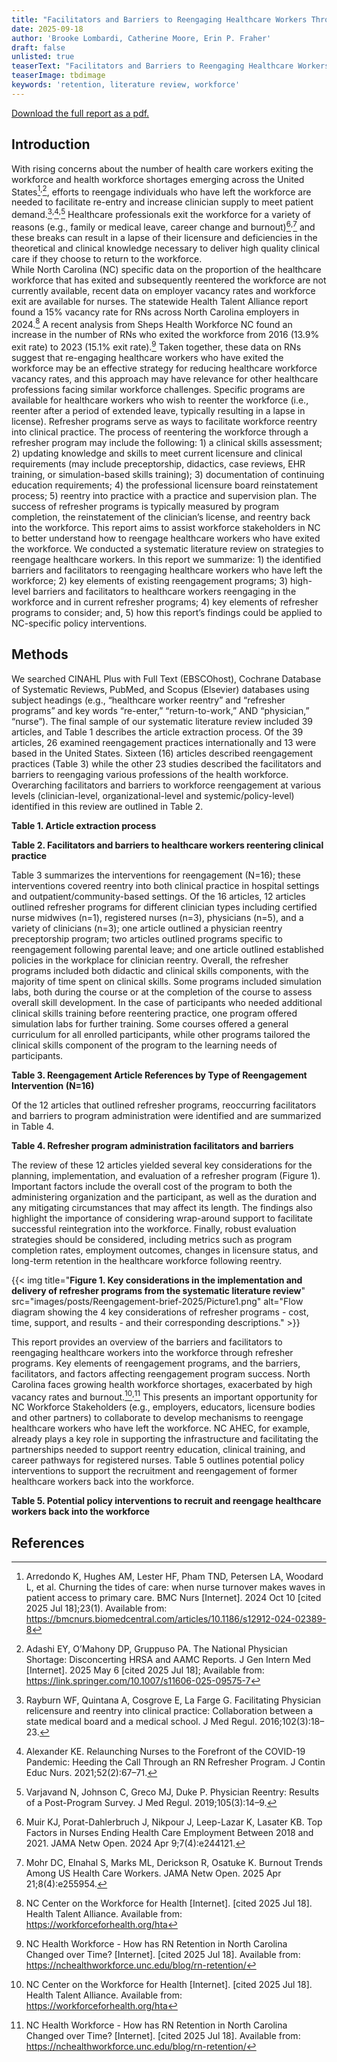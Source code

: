 ```yaml
---
title: "Facilitators and Barriers to Reengaging Healthcare Workers Through Refresher Programs: Lessons Learned from a Systematic Literature Review"
date: 2025-09-18
author: 'Brooke Lombardi, Catherine Moore, Erin P. Fraher'
draft: false
unlisted: true
teaserText: "Facilitators and Barriers to Reengaging Healthcare Workers Through Refresher Programs"
teaserImage: tbdimage
keywords: 'retention, literature review, workforce'
---
```


<div class="buttons">
<a class="button is-info" href="/pdf/reengagementbrief-2025.pdf">Download the full report as a pdf.</a>
</div>

## Introduction

With rising concerns about the number of health care workers exiting the workforce and health workforce shortages emerging across the United States[^1]<sup>,</sup>[^2], efforts to reengage individuals who have left the workforce are needed to facilitate re-entry and increase clinician supply to meet patient demand.[^3]<sup>,</sup>[^4]<sup>,</sup>[^5] Healthcare professionals exit the workforce for a variety of reasons (e.g., family or medical leave, career change and burnout)[^6]<sup>,</sup>[^7] and these breaks can result in a lapse of their licensure and deficiencies in the theoretical and clinical knowledge necessary to deliver high quality clinical care if they choose to return to the workforce.  
While North Carolina (NC) specific data on the proportion of the healthcare workforce that has exited and subsequently reentered the workforce are not currently available, recent data on employer vacancy rates and workforce exit are available for nurses. The statewide Health Talent Alliance report found a 15% vacancy rate for RNs across North Carolina employers in 2024.[^8] A recent analysis from Sheps Health Workforce NC found an increase in the number of RNs who exited the workforce from 2016 (13.9% exit rate) to 2023 (15.1% exit rate).[^9] Taken together, these data on RNs suggest that re-engaging healthcare workers who have exited the workforce may be an effective strategy for reducing healthcare workforce vacancy rates, and this approach may have relevance for other healthcare professions facing similar workforce challenges. 
Specific programs are available for healthcare workers who wish to reenter the workforce (i.e., reenter after a period of extended leave, typically resulting in a lapse in license). Refresher programs serve as ways to facilitate workforce reentry into clinical practice. The process of reentering the workforce through a refresher program may include the following:  1) a clinical skills assessment; 2) updating knowledge and skills to meet current licensure and clinical requirements (may include preceptorship, didactics, case reviews, EHR training, or simulation-based skills training); 3) documentation of continuing education requirements; 4) the professional licensure board reinstatement process; 5) reentry into practice with a practice and supervision plan. The success of refresher programs is typically measured by program completion, the reinstatement of the clinician’s license, and reentry back into the workforce. 
This report aims to assist workforce stakeholders in NC to better understand how to reengage healthcare workers who have exited the workforce. We conducted a systematic literature review on strategies to reengage healthcare workers. In this report we summarize: 1) the identified barriers and facilitators to reengaging healthcare workers who have left the workforce; 2) key elements of existing reengagement programs; 3) high-level barriers and facilitators to healthcare workers reengaging in the workforce and in current refresher programs; 4) key elements of refresher programs to consider; and, 5) how this report’s findings could be applied to NC-specific policy interventions.

## Methods

We searched CINAHL Plus with Full Text (EBSCOhost), Cochrane Database of Systematic Reviews, PubMed, and Scopus (Elsevier) databases using subject headings (e.g., “healthcare worker reentry” and “refresher programs” and key words “re-enter,” “return-to-work,” AND “physician,” “nurse”). The final sample of our systematic literature review included 39 articles, and Table 1 describes the article extraction process. Of the 39 articles, 26 examined reengagement practices internationally and 13 were based in the United States. Sixteen (16) articles described reengagement practices (Table 3) while the other 23 studies described the facilitators and barriers to reengaging various professions of the health workforce. Overarching facilitators and barriers to workforce reengagement at various levels (clinician-level, organizational-level and systemic/policy-level) identified in this review are outlined in Table 2. 

**Table 1. Article extraction process**

**Table 2. Facilitators and barriers to healthcare workers reentering clinical practice**

Table 3 summarizes the interventions for reengagement (N=16); these interventions covered reentry into both clinical practice in hospital settings and outpatient/community-based settings. Of the 16 articles, 12 articles outlined refresher programs for different clinician types including certified nurse midwives (n=1), registered nurses (n=3), physicians (n=5), and a variety of clinicians (n=3); one article outlined a physician reentry preceptorship program; two articles outlined programs specific to reengagement following parental leave; and one article outlined established policies in the workplace for clinician reentry. 
Overall, the refresher programs included both didactic and clinical skills components, with the majority of time spent on clinical skills. Some programs included simulation labs, both during the course or at the completion of the course to assess overall skill development. In the case of participants who needed additional clinical skills training before reentering practice, one program offered simulation labs for further training. Some courses offered a general curriculum for all enrolled participants, while other programs tailored the clinical skills component of the program to the learning needs of participants. 

**Table 3. Reengagement Article References by Type of Reengagement Intervention (N=16)**

Of the 12 articles that outlined refresher programs, reoccurring facilitators and barriers to program administration were identified and are summarized in Table 4.  

**Table 4. Refresher program administration facilitators and barriers**

The review of these 12 articles yielded several key considerations for the planning, implementation, and evaluation of a refresher program (Figure 1). Important factors include the overall cost of the program to both the administering organization and the participant, as well as the duration and any mitigating circumstances that may affect its length. The findings also highlight the importance of considering wrap-around support to facilitate successful reintegration into the workforce. Finally, robust evaluation strategies should be considered, including metrics such as program completion rates, employment outcomes, changes in licensure status, and long-term retention in the healthcare workforce following reentry. 

{{< img title="**Figure 1. Key considerations in the implementation and delivery of refresher programs from the systematic literature review**" src="images/posts/Reengagement-brief-2025/Picture1.png" alt="Flow diagram showing the 4 key considerations of refresher programs - cost, time, support, and results - and their corresponding descriptions." >}}

This report provides an overview of the barriers and facilitators to reengaging healthcare workers into the workforce through refresher programs. Key elements of reengagement programs, and the barriers, facilitators, and factors affecting reengagement program success. North Carolina faces growing health workforce shortages, exacerbated by high vacancy rates and burnout.[^8]<sup>,</sup>[^9] This presents an important opportunity for NC Workforce Stakeholders (e.g., employers, educators, licensure bodies and other partners) to collaborate to develop mechanisms to reengage healthcare workers who have left the workforce. NC AHEC, for example, already plays a key role in supporting the infrastructure and facilitating the partnerships needed to support reentry education, clinical training, and career pathways for registered nurses. Table 5 outlines potential policy interventions to support the recruitment and reengagement of former healthcare workers back into the workforce. 

**Table 5. Potential policy interventions to recruit and reengage healthcare workers back into the workforce**

## References 
[^1]: Arredondo K, Hughes AM, Lester HF, Pham TND, Petersen LA, Woodard L, et al. Churning the tides of care: when nurse turnover makes waves in patient access to primary care. BMC Nurs [Internet]. 2024 Oct 10 [cited 2025 Jul 18];23(1). Available from: https://bmcnurs.biomedcentral.com/articles/10.1186/s12912-024-02389-8
[^2]: Adashi EY, O’Mahony DP, Gruppuso PA. The National Physician Shortage: Disconcerting HRSA and AAMC Reports. J Gen Intern Med [Internet]. 2025 May 6 [cited 2025 Jul 18]; Available from: https://link.springer.com/10.1007/s11606-025-09575-7
[^3]:Rayburn WF, Quintana A, Cosgrove E, La Farge G. Facilitating Physician relicensure and reentry into clinical practice: Collaboration between a state medical board and a medical school. J Med Regul. 2016;102(3):18–23. 
[^4]:	Alexander KE. Relaunching Nurses to the Forefront of the COVID-19 Pandemic: Heeding the Call Through an RN Refresher Program. J Contin Educ Nurs. 2021;52(2):67–71. 
[^5]:	Varjavand N, Johnson C, Greco MJ, Duke P. Physician Reentry: Results of a Post-Program Survey. J Med Regul. 2019;105(3):14–9. 
[^6]:	Muir KJ, Porat-Dahlerbruch J, Nikpour J, Leep-Lazar K, Lasater KB. Top Factors in Nurses Ending Health Care Employment Between 2018 and 2021. JAMA Netw Open. 2024 Apr 9;7(4):e244121. 
[^7]:	Mohr DC, Elnahal S, Marks ML, Derickson R, Osatuke K. Burnout Trends Among US Health Care Workers. JAMA Netw Open. 2025 Apr 21;8(4):e255954. 
[^8]: NC Center on the Workforce for Health [Internet]. [cited 2025 Jul 18]. Health Talent Alliance. Available from: https://workforceforhealth.org/hta
[^9]: NC Health Workforce - How has RN Retention in North Carolina Changed over Time? [Internet]. [cited 2025 Jul 18]. Available from: https://nchealthworkforce.unc.edu/blog/rn-retention/
[^10]: Cowman T, Fleming JM, Greene L. Back to the future: midwives’ experiences of undertaking a return to midwifery practice programme. Br J Midwifery. 2020;28(4):234–41. 
[^11]: Borgfeld JK. A registered nurse refresher course: serving the community. J Contin Educ Nurs. 2014;45(2):77–82. 
[^12]: Garside J, Stephenson J, Hayles J, Barlow N, Ormrod G. Explaining nursing attrition through the experiences of return-to-practice students: a mixed-methods study. Br J Nurs. 2021;30(8):490–6. 
[^13]: Allen KJ, Chiavaroli N, Reid KJ. Successful return to work in anaesthesia after maternity leave: a qualitative study. Anaesthesia. 2024;79(7):706–14. 
[^15]: Goldberg A, Samuelson S, Levine A, DeMaria S. High-stakes Simulation-based Assessment for Retraining and Returning Physicians to Practice. Int Anesthesiol Clin. 2015;53(4):70–80. 
[^16]: Green MS, Iqbal U, Hoffman CR, Green P, Varjavand N. Success and Challenge When Returning to Clinical Practice: A Case Series in Anesthesiologist Re-Entry. Anesthesiol Res Pract. 2019;2019:3531968. 
[^17]: Varjavand N, Pereira N, Delvadia D. Returning inactive obstetrics and gynecology physicians to clinical practice: the Drexel experience. J Contin Educ Health Prof. 2015;35(1):65–70. 
[^18]: MacCuish AH, McNulty M, Bryant C, Deaner A, Birns J. Simulation training for clinicians returning to practice. Br J Hosp Med Lond Engl 2005. 2021;82(1):1–13. 
[^19]: McMurtrie LJ, Cameron M, Oluanaigh P, Osborne YT. Keeping our nursing and midwifery workforce: factors that support non-practising clinicians to return to practice. Nurse Educ Today. 2014;34(5):761–5. 
[^20]:Saunders A, Brooks J, El Alami W, Jabur Z, Laws-Chapman C, Schilderman M, et al. Empowering healthcare professionals to return to work through simulation training: addressing psychosocial needs. BMJ Simul Technol Enhanc Learn. 2020;6(6):371–3. 
[^21]: Boerger JA, LaCross E, Custer H, Powers J. The Emeritus Nurse: Retired, Rehired, and Revolutionary. J Nurs Adm. 2019;49(11):538–42. 
[^22]: Gordon AJ, Sebok-Syer SS, Dohn AM, Smith-Coggins R, Ewen Wang N, Williams SR, et al. The Birth of a Return to work Policy for New Resident Parents in Emergency Medicine. Acad Emerg Med. 2019;26(3):317–26. 

